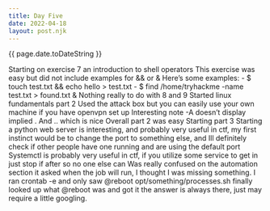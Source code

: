 ```yaml
---
title: Day Five
date: 2022-04-18
layout: post.njk
---
```


{{ page.date.toDateString }}

Starting on exercise 7 an introduction to shell operators
This exercise was easy but did not include examples for && or &
Here’s some examples:
    - $ touch test.txt && echo hello > test.txt
    - $ find /home/tryhackme -name test.txt > found.txt &
Nothing really to do with 8 and 9
Started linux fundamentals part 2
Used the attack box but you can easily use your own machine if you have openvpn set up
Interesting note -A doesn’t display implied . And .. which is nice
Overall part 2 was easy
Starting part 3
Starting a python web server is interesting, and probably very useful in ctf, my first instinct would be to change the port to something else, and Ill definitely check if other people have one running and are using the default port
Systemctl is probably very useful in ctf, if you utilize some service to get in just stop if after so no one else can
Was really confused on the automation section it asked when the job will run, I thought I was missing something. I ran crontab -e and only saw @reboot opt/something/processes.sh  finally looked up what @reboot was and got it the answer is always there, just may require a little googling. 
